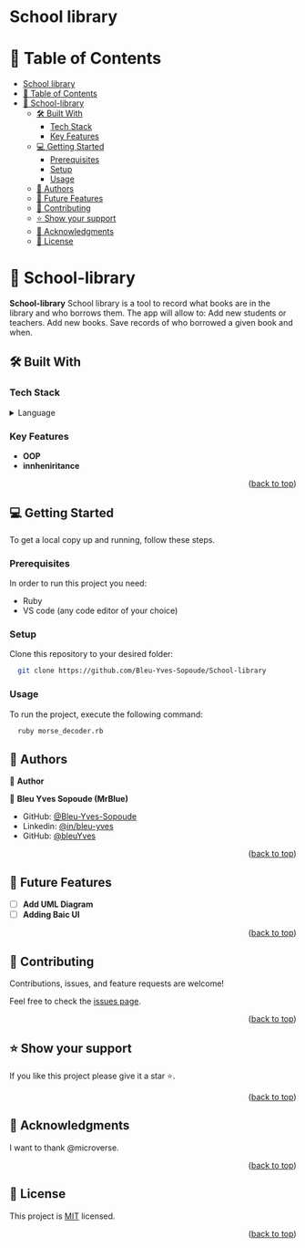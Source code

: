 # School library

<a name="readme-top"></a>

# 📗 Table of Contents

- [School library](#school-library)
- [📗 Table of Contents](#-table-of-contents)
- [📖 School-library ](#-school-library-)
  - [🛠 Built With ](#-built-with-)
    - [Tech Stack ](#tech-stack-)
    - [Key Features ](#key-features-)
  - [💻 Getting Started ](#-getting-started-)
    - [Prerequisites](#prerequisites)
    - [Setup](#setup)
    - [Usage](#usage)
  - [👥 Authors ](#-authors-)
  - [🔭 Future Features ](#-future-features-)
  - [🤝 Contributing ](#-contributing-)
  - [⭐️ Show your support ](#️-show-your-support-)
  - [🙏 Acknowledgments ](#-acknowledgments-)
  - [📝 License ](#-license-)

# 📖 School-library <a name="about-project"></a>

**School-library** School library is a tool to record what books are in the library and who borrows them. The app will allow to: Add new students or teachers. Add new books. Save records of who borrowed a given book and when.

## 🛠 Built With <a name="built-with"></a>

### Tech Stack <a name="tech-stack"></a>

<details>
<summary>Language</summary>
  <ul>
    <li><a href="https://www.ruby-lang.org/en/">Ruby</a></li>
  </ul>
</details>

<!-- Features -->

### Key Features <a name="key-features"></a>

- **OOP**
- **innheniritance**


<p align="right">(<a href="#readme-top">back to top</a>)</p>

<!-- GETTING STARTED -->

## 💻 Getting Started <a name="getting-started"></a>

To get a local copy up and running, follow these steps.

### Prerequisites

In order to run this project you need:

- Ruby
- VS code (any code editor of your choice)

### Setup

Clone this repository to your desired folder:

```sh
  git clone https://github.com/Bleu-Yves-Sopoude/School-library
```

### Usage

To run the project, execute the following command:

```sh
  ruby morse_decoder.rb
```

<!-- AUTHORS -->

## 👥 Authors <a name="authors"></a>

👤 **Author**

👤 **Bleu Yves Sopoude (MrBlue)**

- GitHub: [@Bleu-Yves-Sopoude](https://github.com/Bleu-Yves-Sopoude)
- Linkedin: [@in/bleu-yves](https://www.linkedin.com/in/bleu-yves/)
- GitHub: [@bleuYves](https://twitter.com/bleuYves)

<p align="right">(<a href="#readme-top">back to top</a>)</p>

<!-- FUTURE FEATURES -->

## 🔭 Future Features <a name="future-features"></a>

- [ ] **Add UML Diagram**
- [ ] **Adding Baic UI**

<p align="right">(<a href="#readme-top">back to top</a>)</p>

<!-- CONTRIBUTING -->

## 🤝 Contributing <a name="contributing"></a>

Contributions, issues, and feature requests are welcome!

Feel free to check the [issues page](../../issues/).

<p align="right">(<a href="#readme-top">back to top</a>)</p>

<!-- SUPPORT -->

## ⭐️ Show your support <a name="support"></a>

If you like this project please give it a star ⭐️.

<p align="right">(<a href="#readme-top">back to top</a>)</p>

<!-- ACKNOWLEDGEMENTS -->

## 🙏 Acknowledgments <a name="acknowledgements"></a>

I want to thank @microverse.

<p align="right">(<a href="#readme-top">back to top</a>)</p>

<!-- LICENSE -->

## 📝 License <a name="license"></a>

This project is [MIT](./MIT.md) licensed.

<p align="right">(<a href="#readme-top">back to top</a>)</p>
